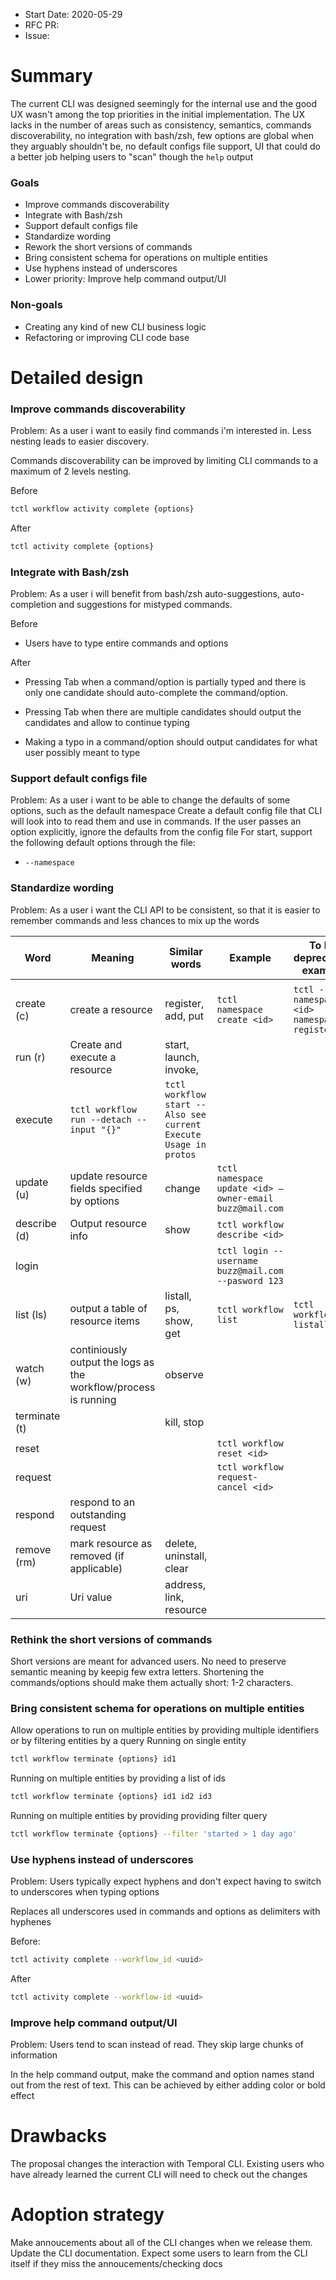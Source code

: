 - Start Date: 2020-05-29
- RFC PR:
- Issue:

# Summary

The current CLI was designed seemingly for the internal use and the good UX wasn't among the top priorities in the initial implementation.
The UX lacks in the number of areas such as consistency, semantics, commands discoverability, no integration with bash/zsh, few options are global when they arguably shouldn't be, no default configs file support, UI that could do a better job helping users to "scan" though the `help` output  

### Goals

- Improve commands discoverability
- Integrate with Bash/zsh
- Support default configs file
- Standardize wording
- Rework the short versions of commands
- Bring consistent schema for operations on multiple entities
- Use hyphens instead of underscores
- Lower priority: Improve help command output/UI

### Non-goals

- Creating any kind of new CLI business logic
- Refactoring or improving CLI code base

# Detailed design

### Improve commands discoverability

Problem: As a user i want to easily find commands i'm interested in. Less nesting leads to easier discovery.

Commands discoverability can be improved by limiting CLI commands to a maximum of 2 levels nesting.

Before 
``` bash
tctl workflow activity complete {options}
```
After 
``` bash
tctl activity complete {options}
```

### Integrate with Bash/zsh

Problem: As a user i will benefit from bash/zsh auto-suggestions, auto-completion and suggestions for mistyped commands.

Before

- Users have to type entire commands and options

After

- Pressing Tab when a command/option is partially typed and there is only one candidate should auto-complete the command/option.

- Pressing Tab when there are multiple candidates should output the candidates and allow to continue typing

- Making a typo in a command/option should output candidates for what user possibly meant to type

### Support default configs file

Problem: As a user i want to be able to change the defaults of some options, such as the default namespace
Create a default config file that CLI will look into to read them and use in commands.
If the user passes an option explicitly, ignore the defaults from the config file
For start, support the following default options through the file:
 - `--namespace`

### Standardize wording

Problem: As a user i want the CLI API to be consistent, so that it is easier to remember commands and less chances to mix up the words

|Word	|Meaning	|Similar words	|Example	|To be deprecated, example	|
|---	|---	|---	|---	|---	|
|	|	|	|	|	|
|create (c)	|create a resource	|register, add, put	|`tctl namespace create <id>`	|`tctl --namespace <id> namespace register`	|
|run (r)	|Create and execute a resource	|start, launch, invoke,
execute	|`tctl workflow run --detach --input "{}"`	|`tctl workflow start -- Also see current Execute Usage in protos`	|
|update (u)	|update resource fields specified by options	|change	|`tctl namespace update <id> —owner-email buzz@mail.com`	|	|
|describe (d)	|Output resource info	|show	|`tctl workflow describe <id>`	|	|
|login	|	|	|`tctl login --username buzz@mail.com --pasword 123`	|	|
|list (ls)	|output a table of resource items	|listall, ps, show, get	|`tctl workflow list`	|`tctl workflow listall`	|
|watch (w)	|continiously output the logs as the workflow/process is running	|observe	|	|	|
|terminate (t)	|	|kill, stop	|	|	|
|reset	|	|	|`tctl workflow reset <id>`	|	|
|request	|	|	|`tctl workflow request-cancel <id>`	|	|
|respond	|respond to an outstanding request	|	|	|	|
|remove (rm)	|mark resource as removed (if applicable)	|delete, uninstall, clear	|	|	|
|uri	|Uri value	|address, link, resource	|	|	|

### Rethink the short versions of commands

Short versions are meant for advanced users. No need to preserve semantic meaning by keepig few extra letters. Shortening the commands/options should make them actually short: 1-2 characters.

### Bring consistent schema for operations on multiple entities

Allow operations to run on multiple entities by providing multiple identifiers or by filtering entities by a query
Running on single entity
``` bash
tctl workflow terminate {options} id1
```

Running on multiple entities by providing a list of ids
``` bash
tctl workflow terminate {options} id1 id2 id3
```

Running on multiple entities by providing providing filter query
``` bash
tctl workflow terminate {options} --filter 'started > 1 day ago'
```

### Use hyphens instead of underscores

Problem: Users typically expect hyphens and don't expect having to switch to underscores when typing options 

Replaces all underscores used in commands and options as delimiters with hyphenes

Before:
``` bash
tctl activity complete --workflow_id <uuid>
 ```
After
``` bash
tctl activity complete --workflow-id <uuid>
```

### Improve help command output/UI

Problem: Users tend to scan instead of read. They skip large chunks of information

In the help command output, make the command and option names stand out from the rest of text. This can be achieved by either adding color or bold effect

# Drawbacks

The proposal changes the interaction with Temporal CLI. Existing users who have already learned the current CLI will need to check out the changes

# Adoption strategy

Make annoucements about all of the CLI changes when we release them. Update the CLI documentation. Expect some users to learn from the CLI itself if they miss the annoucements/checking docs
